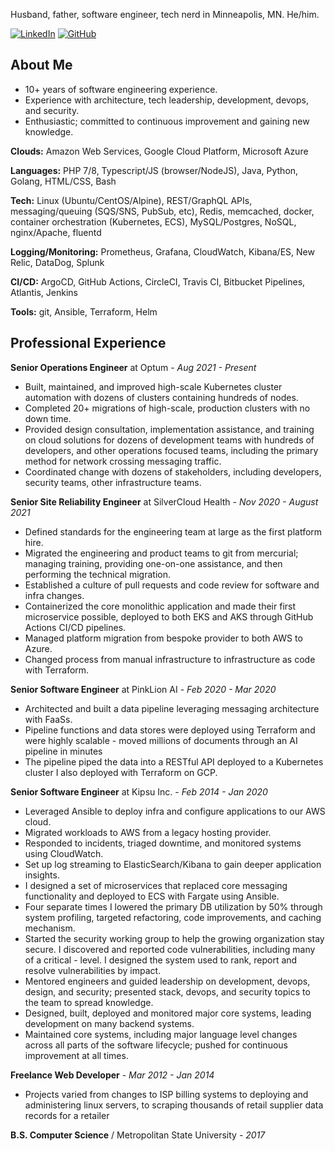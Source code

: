 Husband, father, software engineer, tech nerd in Minneapolis, MN. He/him.

[<img alt="LinkedIn" src="https://img.shields.io/badge/linkedin-%230077B5.svg?style=for-the-badge&logo=linkedin&logoColor=white"/>][linkedin]
[<img alt="GitHub" src="https://img.shields.io/badge/github-%23121011.svg?style=for-the-badge&logo=github&logoColor=white"/>][github]

[linkedin]: https://www.linkedin.com/in/john-vandeweghe/
[github]: https://github.com/johnvandeweghe


## About Me
- 10+ years of software engineering experience.
- Experience with architecture, tech leadership, development, devops, and security.
- Enthusiastic; committed to continuous improvement and gaining new knowledge.

**Clouds:** Amazon Web Services, Google Cloud Platform, Microsoft Azure

**Languages:** PHP 7/8, Typescript/JS (browser/NodeJS), Java, Python, Golang, HTML/CSS, Bash

**Tech:** Linux (Ubuntu/CentOS/Alpine), REST/GraphQL APIs, messaging/queuing (SQS/SNS, PubSub, etc), Redis, memcached, docker, container orchestration (Kubernetes, ECS), MySQL/Postgres, NoSQL, nginx/Apache, fluentd

**Logging/Monitoring:** Prometheus, Grafana, CloudWatch, Kibana/ES, New Relic, DataDog, Splunk 

**CI/CD:** ArgoCD, GitHub Actions, CircleCI, Travis CI, Bitbucket Pipelines, Atlantis, Jenkins

**Tools:** git, Ansible, Terraform, Helm

## Professional Experience
**Senior Operations Engineer** at Optum - *Aug 2021 - Present*
- Built, maintained, and improved high-scale Kubernetes cluster automation with dozens of clusters containing hundreds of nodes.
- Completed 20+ migrations of high-scale, production clusters with no down time.
- Provided design consultation, implementation assistance, and training on cloud solutions for dozens of development teams with hundreds of developers, and other operations focused teams, including the primary method for network crossing messaging traffic.
- Coordinated change with dozens of stakeholders, including developers, security teams, other infrastructure teams.


**Senior Site Reliability Engineer** at SilverCloud Health - *Nov 2020 - August 2021*
- Defined standards for the engineering team at large as the first platform hire.
- Migrated the engineering and product teams to git from mercurial; managing training, providing one-on-one assistance, and then performing the technical migration. 
- Established a culture of pull requests and code review for software and infra changes. 
- Containerized the core monolithic application and made their first microservice possible, deployed to both EKS and AKS through GitHub Actions CI/CD pipelines.
- Managed platform migration from bespoke provider to both AWS to Azure.
- Changed process from manual infrastructure to infrastructure as code with Terraform.


**Senior Software Engineer** at PinkLion AI - *Feb 2020 - Mar 2020*

- Architected and built a data pipeline leveraging messaging architecture with FaaSs. 
- Pipeline functions and data stores were deployed using Terraform and were highly scalable - moved millions of documents through an AI pipeline in minutes
- The pipeline piped the data into a RESTful API deployed to a Kubernetes cluster I also deployed with Terraform on GCP. 


**Senior Software Engineer** at Kipsu Inc. - *Feb 2014 - Jan 2020*

- Leveraged Ansible to deploy infra and configure applications to our AWS cloud.
- Migrated workloads to AWS from a legacy hosting provider.
- Responded to incidents, triaged downtime, and monitored systems using CloudWatch.
- Set up log streaming to ElasticSearch/Kibana to gain deeper application insights.
- I designed a set of microservices that replaced core messaging functionality and deployed to ECS with Fargate using Ansible.
- Four separate times I lowered the primary DB utilization by 50% through system profiling, targeted refactoring, code improvements, and caching mechanism.
- Started the security working group to help the growing organization stay secure. I discovered and reported code vulnerabilities, including many of a critical - level. I designed the system used to rank, report and resolve vulnerabilities by impact.
- Mentored engineers and guided leadership on development, devops, design, and security; presented stack, devops, and security topics to the team to spread knowledge.
- Designed, built, deployed and monitored major core systems, leading development on many backend systems.
- Maintained core systems, including major language level changes across all parts of the software lifecycle; pushed for continuous improvement at all times.

**Freelance Web Developer** - *Mar 2012 - Jan 2014*

- Projects varied from changes to ISP billing systems to deploying and administering linux servers, to scraping thousands of retail supplier data records for a retailer

**B.S. Computer Science** / Metropolitan State University - *2017*
